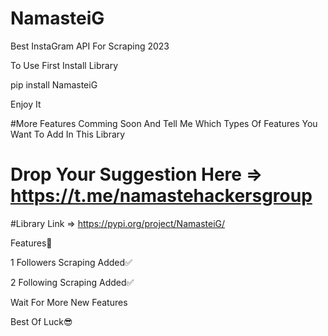 # NamasteiG
Best InstaGram API For Scraping 2023

To Use First Install Library

pip install NamasteiG

Enjoy It

#More Features Comming Soon And Tell Me Which Types Of Features You Want To Add In This Library

# Drop Your Suggestion Here => https://t.me/namastehackersgroup

#Library Link => https://pypi.org/project/NamasteiG/

Features💯

1 Followers Scraping Added✅

2 Following Scraping Added✅

Wait For More New Features

Best Of Luck😎
